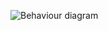 
![Behaviour diagram](https://user-images.githubusercontent.com/94450629/143004150-e4cd7ba5-2e68-4cc1-b012-489326b41b9f.png)
